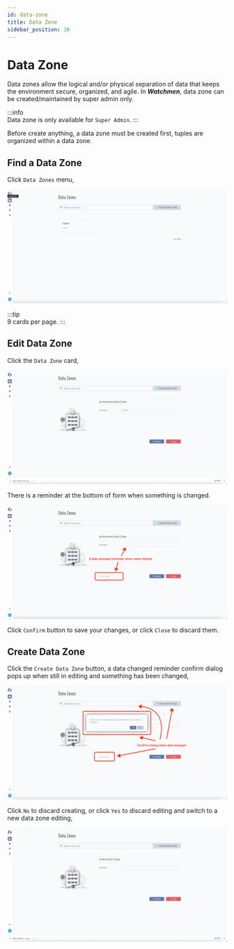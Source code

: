 ```yaml
---
id: data-zone  
title: Data Zone  
sidebar_position: 10
---
```


# Data Zone

Data zones allow the logical and/or physical separation of data that keeps the environment secure, organized, and agile. In **_Watchmen_**,
data zone can be created/maintained by super admin only.

:::info  
Data zone is only available for `Super Admin`.
:::

Before create anything, a data zone must be created first, tuples are organized within a data zone.

## Find a Data Zone

Click `Data Zones` menu,

![Query Data Zone](images/query-data-zone.png)

:::tip  
9 cards per page.
:::

## Edit Data Zone

Click the `Data Zone` card,

![Edit Data Zone](images/edit-data-zone.png)

There is a reminder at the bottom of form when something is changed.

![Data Changed Reminder](images/data-changed-reminder.png)

Click `Confirm` button to save your changes, or click `Close` to discard them.

## Create Data Zone

Click the `Create Data Zone` button, a data changed reminder confirm dialog pops up when still in editing and something has been changed,

![Discard Changes Reminder](images/discard-changes-reminder.png)

Click `No` to discard creating, or click `Yes` to discard editing and switch to a new data zone editing,

![Create Data Zone](images/create-data-zone.png)

